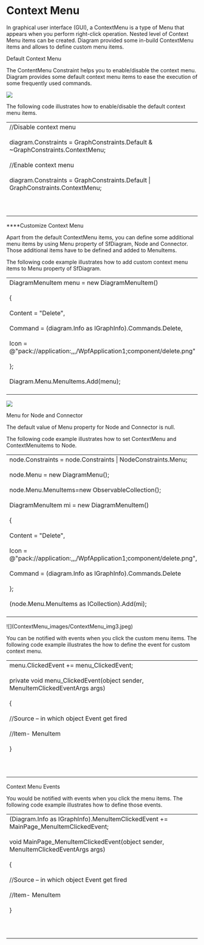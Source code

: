 # Context Menu

In graphical user interface (GUI), a ContextMenu is a type of Menu that appears when you perform right-click operation. Nested level of Context Menu items can be created. Diagram provided some in-build ContextMenu items and allows to define custom menu items.

Default Context Menu

The ContentMenu Constraint helps you to enable/disable the context menu. Diagram provides some default context menu items to ease the execution of some frequently used commands. 

![](ContextMenu_images/ContextMenu_img1.jpeg)


The following code illustrates how to enable/disable the default context menu items.

<table>
<tr>
<td>
//Disable context menu<br/><br/>diagram.Constraints = GraphConstraints.Default & ~GraphConstraints.ContextMenu;<br/><br/>//Enable context menu<br/><br/>diagram.Constraints = GraphConstraints.Default | GraphConstraints.ContextMenu;<br/><br/><br/><br/></td></tr>
</table>
****Customize Context Menu

Apart from the default ContextMenu items, you can define some additional menu items by using Menu property of SfDiagram, Node and Connector. Those additional items have to be defined and added to MenuItems. 

The following code example illustrates how to add custom context menu items to Menu property of SfDiagram.

<table>
<tr>
<td>
DiagramMenuItem menu = new DiagramMenuItem() <br/><br/>{<br/><br/>Content = "Delete", <br/><br/>Command = (diagram.Info as IGraphInfo).Commands.Delete,<br/><br/>Icon = @"pack://application:,,,/WpfApplication1;component/delete.png"<br/><br/>};<br/><br/>Diagram.Menu.MenuItems.Add(menu);<br/><br/></td></tr>
</table>


![](ContextMenu_images/ContextMenu_img2.jpeg)


Menu for Node and Connector

The default value of Menu property for Node and Connector is null.

The following code example illustrates how to set ContextMenu and ContextMenuitems to Node.

<table>
<tr>
<td>
node.Constraints = node.Constraints | NodeConstraints.Menu;<br/><br/>node.Menu = new DiagramMenu();<br/><br/>node.Menu.MenuItems=new ObservableCollection<DiagramMenuItem>();<br/><br/>DiagramMenuItem mi = new DiagramMenuItem()<br/><br/>{<br/><br/>Content = "Delete",<br/><br/>Icon = @"pack://application:,,,/WpfApplication1;component/delete.png",<br/><br/>Command = (diagram.Info as IGraphInfo).Commands.Delete<br/><br/>};<br/><br/>(node.Menu.MenuItems as ICollection<DiagramMenuItem>).Add(mi);<br/><br/></td></tr>
</table>
![](ContextMenu_images/ContextMenu_img3.jpeg)


You can be notified with events when you click the custom menu items. The following code example illustrates the how to define the event for custom context menu.

<table>
<tr>
<td>
menu.ClickedEvent += menu_ClickedEvent;<br/><br/>private void menu_ClickedEvent(object sender, MenuItemClickedEventArgs args)<br/><br/>{<br/><br/>//Source – in which object Event get fired<br/><br/>//Item-  MenuItem     <br/><br/>}<br/><br/><br/><br/></td></tr>
</table>
Context Menu Events

You would be notified with events when you click the menu items. The following code example illustrates how to define those events.

<table>
<tr>
<td>
(Diagram.Info as IGraphInfo).MenuItemClickedEvent += MainPage_MenuItemClickedEvent;<br/><br/>void MainPage_MenuItemClickedEvent(object sender, MenuItemClickedEventArgs args)<br/><br/>{<br/><br/>//Source – in which object Event get fired<br/><br/>//Item-  MenuItem     <br/><br/>}<br/><br/><br/><br/></td></tr>
</table>
